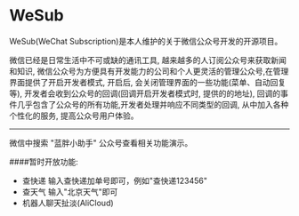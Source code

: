 # WeSub
WeSub(WeChat Subscription)是本人维护的关于微信公众号开发的开源项目。


微信已经是日常生活中不可或缺的通讯工具, 越来越多的人订阅公众号来获取新闻和知识, 微信公众号为方便具有开发能力的公司和个人更灵活的管理公众号,在管理界面提供了开启开发者模式, 开启后, 会关闭管理界面的一些功能(菜单、自动回复等), 开发者会收到公众号的回调(回调开启开发者模式时, 提供的的地址), 回调的事件几乎包含了公众号的所有功能,开发者处理并响应不同类型的回调, 从中加入各种个性化的服务, 提高公众号用户体验。

---

微信中搜索 "蓝胖小助手" 公众号查看相关功能演示。

####暂时开放功能:
 - 查快递 输入查快递加单号即可，例如"查快递123456"
 - 查天气 输入"北京天气"即可
 - 机器人聊天扯淡(AliCloud)
 